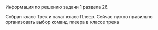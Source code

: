 Информация по решению задачи 1 раздела 26.

Собран класс Трек и начат класс Плеер. 
Сейчас нужно правильно организовать выбор команд плеера в классе трека